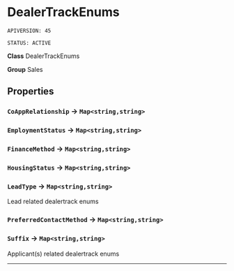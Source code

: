# DealerTrackEnums

`APIVERSION: 45`

`STATUS: ACTIVE`



**Class** DealerTrackEnums


**Group** Sales

## Properties

### `CoAppRelationship` → `Map<string,string>`


### `EmploymentStatus` → `Map<string,string>`


### `FinanceMethod` → `Map<string,string>`


### `HousingStatus` → `Map<string,string>`


### `LeadType` → `Map<string,string>`


Lead related dealertrack enums

### `PreferredContactMethod` → `Map<string,string>`


### `Suffix` → `Map<string,string>`


Applicant(s) related dealertrack enums

---
